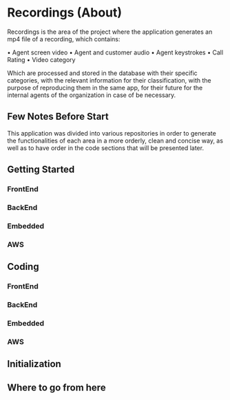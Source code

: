 # Recordings (About)

Recordings is the area of the project where the application generates an mp4 file 
of a recording, which contains:

• Agent screen video
• Agent and customer audio
• Agent keystrokes
• Call Rating
• Video category

Which are processed and stored in the database with their specific categories,
with the relevant information for their classification, with the purpose of 
reproducing them in the same app, for their future for the internal agents of 
the organization in case of be necessary.

## Few Notes Before Start

This application was divided into various repositories in order to generate the 
functionalities of each area in a more orderly, clean and concise way, as well
as to have order in the code sections that will be presented later.

## Getting Started

### FrontEnd
### BackEnd
### Embedded
### AWS


##  Coding

### FrontEnd
### BackEnd
### Embedded
### AWS

## Initialization

## Where to go from here

##
